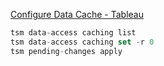 [Configure Data Cache - Tableau](https://help.tableau.com/current/server/en-us/config_cache.htm)

```swift
tsm data-access caching list
tsm data-access caching set -r 0
tsm pending-changes apply
```



